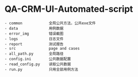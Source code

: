 # QA-CRM-UI-Automated-script
    - common            全局公共方法，公共exe文件
    - data              用例数据
    - error_img         错误截图
    - logs              日志文件
    - report            测试报告
    - src               page and cases
    - all_path.py       全局路径
    - config.ini        公共数据配置
    - read_config.py    读取公共数据
    - run.py            只用全部用例方法

